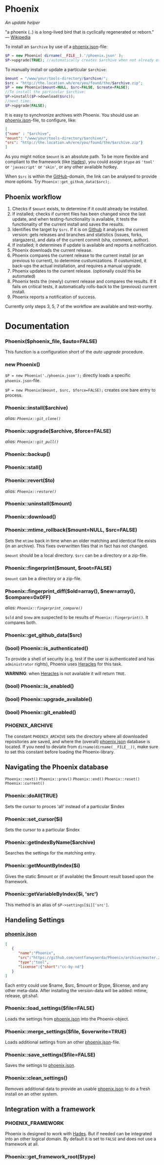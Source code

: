 # Phoenix
*An update helper*

"a phoenix (..) is a long-lived bird that is cyclically regenerated or reborn." &mdash; [Wikipedia](http://en.wikipedia.org/wiki/Phoenix_%28mythology%29)

To install an `$archive` by use of a [phoenix.json](./phoenix.json)-file:

```php
$P = new Phoenix( dirname(__FILE__).'/phoenix.json' );
$P->upgrade(TRUE); //automatically creates $archive when not already exists
```

To manually install or update a particular `$archive`:

```php
$mount = "/www/your/tools-directory/$archive/";
$src = "http://the.location.wh/ere/you/found/the/$archive.zip";
$P = new Phoenix($mount=NULL, $src=FALSE, $create=FALSE);
//To install the particular $archive:
$P->install($P->download($src));
//next time:
$P->upgrade(FALSE);
```

It is easy to synchronize archives with Phoenix. You should use an [phoenix.json](./phoenix.json)-file, to configure, like:
```json
[
{"name" : "$archive",
"mount": "/www/your/tools-directory/$archive/",
"src": "http://the.location.wh/ere/you/found/the/$archive.zip"}
]
```

As you might notice `$mount` is an absolute path. To be more flexible and compliant to the framework (like [Hades](https://github.com/sentfanwyaerda/Hades/)), you could assign `$type` as `'tool'` or `'javascript'` or `'skin'`, or any other available hotkey.

When `$src` is within the [GitHub](https://github.com/)-domain, the link can be analysed to provide more options. Try `Phoenix::get_github_data($src);`.


## Phoenix workflow
1. Checks if `$mount` exists, to determine if it could already be installed.
2. If installed; checks if current files has been changed since the last update, and when testing-functionality is available, it tests the functionality of the current install and saves the results.
3. Identifies the target by `$src`. If it is on [Github](http://github.com/) it analyses the current version: gets releases and branches and statistics (issues, forks, stargazers), and data of the current commit (sha, comment, author).
4. If installed; it determines if update is available and reports a notification.
5. Phoenix downloads the current release.
6. Phoenix compares the current release to the current install (or an previous to current), to determine custumizations. If custumized, it back-ups the actual installation, and requires a manual upgrade.
7. Phoenix updates to the current release. (optionally could this be automated)
8. Phoenix tests the (newly) current release and compares the results. If it fails on critical tests, it automatically rolls-back to the (previous) current install.
9. Phoenix reports a notification of success.

Currently only steps 3, 5, 7 of the workflow are available and test-worthy.

# Documentation

### Phoenix($phoenix_file, $auto=FALSE)
This function is a configuration short of the *auto upgrade* procedure.

### new Phoenix()

`$P = new Phoenix('./phoenix.json');` directly loads a specific `phoenix.json`-file.

`$P = new Phoenix($mount, $src, $force=FALSE);` creates one bare entry to process.

### Phoenix::install($archive)
*alias: `Phoenix::git_clone()`*

### Phoenix::upgrade($archive, $force=FALSE)
*alias: `Phoenix::git_pull()`*

### Phoenix::backup()

### Phoenix::stall()

### Phoenix::revert($to)
*alias: `Phoenix::restore()`*

### Phoenix::uninstall($mount)

### Phoenix::download()

### Phoenix::mtime_rollback($mount=NULL, $src=FALSE)
Sets the `mtime` back in time when an older matching and identical file exists (in an archive). This fixes overwritten files that in fact has not changed.

`$mount` should be a local directory. `$src` can be a directory or a zip-file.

### Phoenix::fingerprint($mount, $root=FALSE)
`$mount` can be a directory or a zip-file.

### Phoenix::fingerprint_diff($old=array(), $new=array(), $compare=0x0FF)
*alias: `Phoenix::fingerprint_compare()`*

`$old` and `$new` are suspected to be results of `Phoenix::fingerprint()`. It compares both.

### Phoenix::get_github_data($src)

### (bool) Phoenix::is_authenticated()
To provide a shell of security (e.g. test if the user is authenticated and has `administrator` rights), Phoenix uses [Heracles](https://github.com/sentfanwyaerda/Heracles/) for this task.

**WARNING**: when [Heracles](https://github.com/sentfanwyaerda/Heracles) is not available it will return `TRUE`.

### (bool) Phoenix::is_enabled()

### (bool) Phoenix::upgrade_available()

### (bool) Phoenix::git_enabled()

### PHOENIX_ARCHIVE
The constant `PHOENIX_ARCHIVE` sets the directory where all downloaded repositories are saved, and where the (overall) [phoenix.json](./phoenix.json) database is located. If you need to deviate from `dirname(dirname(__FILE__))`, make sure to set this constant before loading the Phoenix-library.

## Navigating the Phoenix database

`Phoenix::next()` `Phoenix::prev()`
`Phoenix::end()` `Phoenix::reset()` `Phoenix::current()`

### Phoenix::doAll(TRUE)
Sets the cursor to proces 'all' instead of a particular $index

### Phoenix::set_cursor($i)
Sets the cursor to a particular $index

### Phoenix::getIndexByName($archive)
Searches the settings for the matching entry.

### Phoenix::getMountByIndex($i)
Gives the static $mount or (if available) the $mount result based upon the framework.

### Phoenix::getVariableByIndex($i, 'src')
This method is an alias of `$P->settings[$i]['src']`.

## Handeling Settings

### [phoenix.json](./phoenix.json)
```json
[
   {
      "name":"Phoenix",
      "src":"https://github.com/sentfanwyaerda/Phoenix/archive/master.zip",
      "type":"tool",
      "license":{"short":"cc-by-nd"}
   }
]
```

Each entry could use $name, $src, $mount or $type, $license, and any other meta-data. After installing the version-data will be added: mtime, release, git:sha1.

### Phoenix::load_settings($file=FALSE)
Loads the settings from [phoenix.json](./phoenix.json) into the Phoenix-object.

### Phoenix::merge_settings($file, $overwrite=TRUE)
Loads additional settings from an other [phoenix.json](./phoenix.json)-file.

### Phoenix::save_settings($file=FALSE)
Saves the settings to [phoenix.json](./phoenix.json).

### Phoenix::clean_settings()
Removes additional data to provide an usable [phoenix.json](./phoenix.json) to do a fresh install on an other system.

## Integration with a framework

### PHOENIX_FRAMEWORK
Phoenix is designed to work with [Hades](https://github.com/sentfanwyaerda/Hades). But if needed can be integrated into an other logical domain. By default it is set to `FALSE` and does not use a framework at all.

### Phoenix::get_framework_root($type)

